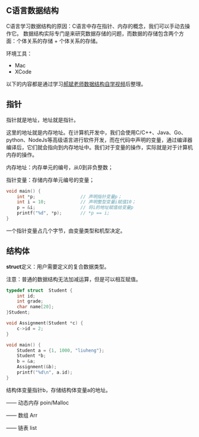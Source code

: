  ## C语言数据结构

C语言学习数据结构的原因：C语言中存在指针、内存的概念，我们可以手动去操作它。
数据结构实际专门是来研究数据存储的问题，而数据的存储包含两个方面：个体关系的存储 + 个体关系的存储。

环境工具：
- Mac
- XCode

以下的内容都是通过学习[郝斌老师数据结构自学视频](https://www.bilibili.com/video/av12907870)后整理。
 
## 指针

指针就是地址，地址就是指针。

这里的地址就是内存地址。在计算机开发中，我们会使用C/C++、Java、Go、python、NodeJs等高级语言进行软件开发，而在代码中声明的变量，通过编译器编译后，它们就会指向到内存地址中。我们对于变量的操作，实际就是对于计算机内存的操作。

内存地址：内存单元的编号，从0到非负整数；

指针变量：存储内存单元编号的变量；

```C
void main() {
    int *p;                 // 声明指针变量p；
    int i = 10;             // 声明整型变量i赋值10；
    p = &i;                 // 将i的地址赋值给变量p
    printf("%d", *p);       // *p == i;
}
```
一个指针变量占几个字节，由变量类型和机型决定。
 
## 结构体

**struct**定义：用户需要定义的复合数据类型。

注意：普通的数据结构无法加减运算，但是可以相互赋值。

```c
typedef struct  Student {
    int id;
    int grade;
    char name[20];
}Student;

void Assignment(Student *c) {
    c->id = 2;
}

void main() {
    Student a = {1, 1000, "liuheng"};
    Student *b;
    b = &a;
    Assignment(&b);
    printf("%d\n", a.id);
}
```
结构体变量指针b，存储结构体变量a的地址。
 
—— 动态内存 poin/Malloc

—— 数组 Arr

—— 链表 list